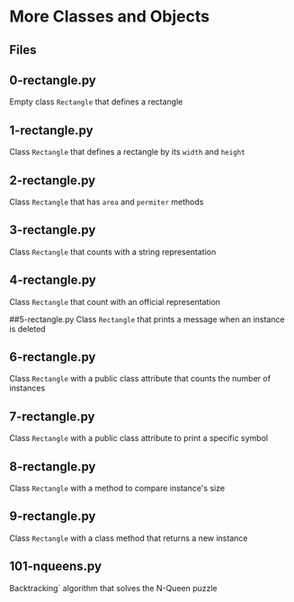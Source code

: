 # More Classes and Objects


## Files

## 0-rectangle.py 
Empty class `Rectangle` that defines a rectangle

## 1-rectangle.py
Class `Rectangle` that defines a rectangle by its `width` and `height`

## 2-rectangle.py
Class `Rectangle` that has `area` and `permiter` methods

## 3-rectangle.py
Class `Rectangle` that counts with a string representation

## 4-rectangle.py
Class `Rectangle` that count with an official representation

##5-rectangle.py
Class `Rectangle` that prints a message when an instance is deleted

## 6-rectangle.py
Class `Rectangle` with a public class attribute that counts the number of instances

## 7-rectangle.py
Class `Rectangle` with a public class attribute to print a specific symbol

## 8-rectangle.py
Class `Rectangle` with a method to compare instance's size

## 9-rectangle.py
Class `Rectangle` with a class method that returns a new instance

## 101-nqueens.py
Backtracking` algorithm that solves the N-Queen puzzle
